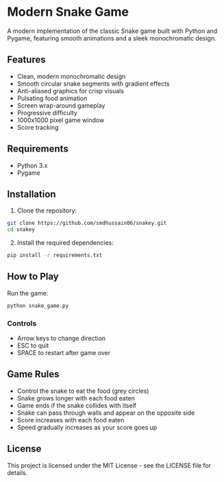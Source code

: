 # Modern Snake Game

A modern implementation of the classic Snake game built with Python and Pygame, featuring smooth animations and a sleek monochromatic design.

## Features

- Clean, modern monochromatic design
- Smooth circular snake segments with gradient effects
- Anti-aliased graphics for crisp visuals
- Pulsating food animation
- Screen wrap-around gameplay
- Progressive difficulty
- 1000x1000 pixel game window
- Score tracking

## Requirements

- Python 3.x
- Pygame

## Installation

1. Clone the repository:
```bash
git clone https://github.com/smdhussain06/snakey.git
cd snakey
```

2. Install the required dependencies:
```bash
pip install -r requirements.txt
```

## How to Play

Run the game:
```bash
python snake_game.py
```

### Controls
- Arrow keys to change direction
- ESC to quit
- SPACE to restart after game over

## Game Rules
- Control the snake to eat the food (grey circles)
- Snake grows longer with each food eaten
- Game ends if the snake collides with itself
- Snake can pass through walls and appear on the opposite side
- Score increases with each food eaten
- Speed gradually increases as your score goes up

## License

This project is licensed under the MIT License - see the LICENSE file for details.
